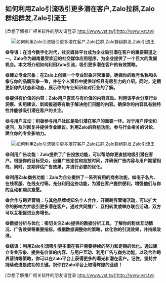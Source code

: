 ## **如何利用Zalo引流吸引更多潜在客户,Zalo拉群,Zalo群组群发,Zalo引流王**

[😍想了解推广相关软件的朋友请登录 http://www.vst.tw](http://www.vst.tw)

 <center><img src="https://vst.tw/MP4/tuiguang/png/7.png" alt="如何利用Zalo引流吸引更多潜在客户,Zalo拉群,Zalo群组群发,Zalo引流王"></center>

**😄导语：在当今数字化时代，社交媒体平台成为企业吸引潜在客户的重要渠道之一。Zalo作为越南最受欢迎的社交媒体应用程序，为企业提供了一个巨大的发展机会。本文将介绍如何利用Zalo引流，吸引更多潜在客户的有效策略。**

**😄建立专业形象：在Zalo上创建一个专业形象非常重要。确保你的账号名称和头像与你的品牌形象一致，并在个人资料中提供详细且有吸引力的介绍。同时，定期更新你的状态和动态，展示你的专业知识和对行业的了解。**

**😄提供有价值的内容：Zalo用户喜欢与有价值的内容互动。利用该平台分享行业洞察、实用建议、新闻报道等有助于解决他们问题的内容。确保你的内容具有独特性并能够吸引潜在客户的关注。**

**😄与用户互动：积极参与用户社区是吸引潜在客户的重要一环。对于用户评论和提问，及时回复并提供专业建议。利用Zalo的群组功能，参与行业相关的讨论，建立你的专业影响力。**

 <center><img src="https://vst.tw/MP4/tuiguang/png/3.png" alt="如何利用Zalo引流吸引更多潜在客户,Zalo拉群,Zalo群组群发,Zalo引流王"></center>

**😄利用广告功能：Zalo提供了广告投放功能，可以帮助你更直接地吸引潜在客户。根据你的目标受众，设置广告定位和投放时间，并确保广告内容与用户期望相符。同时，定期评估广告效果，并进行必要的优化。**

**😄利用Zalo商务功能：Zalo为企业提供了一系列有用的商务功能，如电子名片、在线客服、在线支付等。充分利用这些功能，为潜在客户提供便利，增强他们与你的互动和购买意愿。**

**😄合作与跨界营销：与其他品牌或知名个人合作，开展跨界营销活动，可以扩大你的影响力并吸引更多潜在客户。通过共同推广、互相转发或举办联合活动，双方可以互相促进业务增长。**

**😄数据分析与优化：密切关注Zalo提供的数据分析工具，了解你的粉丝互动情况、广告效果等重要指标。根据数据调整你的策略，优化你的引流效果，并持续改进。**

**😄结语：利用Zalo引流吸引更多潜在客户需要持续的努力和定期的优化。通过建立专业形象、提供有价值的内容、与用户互动、利用广告与商务功能，以及合作跨界营销等策略，你可以在Zalo平台上获得更多的曝光和潜在客户。记住，坚持并持续改进是成功的关键。祝你在Zalo平台上取得辉煌的业绩！**

[😍想了解推广相关软件的朋友请登录 http://www.vst.tw](http://www.vst.tw)



